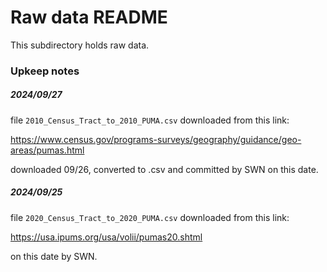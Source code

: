 # Raw data README

This subdirectory holds raw data.

### Upkeep notes

##### 2024/09/27

file `2010_Census_Tract_to_2010_PUMA.csv` downloaded from this link:

https://www.census.gov/programs-surveys/geography/guidance/geo-areas/pumas.html

downloaded 09/26, converted to .csv and committed by SWN on this date.

##### 2024/09/25

file `2020_Census_Tract_to_2020_PUMA.csv` downloaded from this link: 

https://usa.ipums.org/usa/volii/pumas20.shtml

on this date by SWN.
